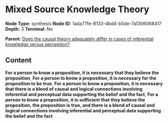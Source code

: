 # Mixed Source Knowledge Theory

**Node Type:** synthesis
**Node ID:** 1ada77fe-8133-4bd4-b0de-7a1306068417
**Depth:** 3
**Terminal:** No

**Parent:** [Does the causal theory adequately differ in cases of inferential knowledge versus perception?](does-the-causal-theory-adequately-differ-in-cases-of-inferential-knowledge-versus-perception.md)

## Content

**For a person to know a proposition, it is necessary that they believe the proposition**, **For a person to know a proposition, it is necessary for the proposition to be true**, **For a person to know a proposition, it is necessary that there is a blend of causal and logical connections involving inferential and perceptual data supporting the belief and the fact**, **For a person to know a proposition, it is sufficient that they believe the proposition, the proposition is true, and there is a blend of causal and logical connections involving inferential and perceptual data supporting the belief and the fact**
